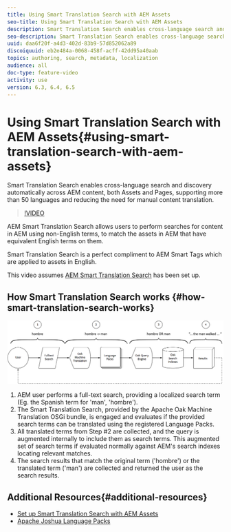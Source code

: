 ```yaml
---
title: Using Smart Translation Search with AEM Assets
seo-title: Using Smart Translation Search with AEM Assets
description: Smart Translation Search enables cross-language search and discovery automatically across AEM content, both Assets and Pages, supporting more than 50 languages and reducing the need for manual content translation.
seo-description: Smart Translation Search enables cross-language search and discovery automatically across AEM content, both Assets and Pages, supporting more than 50 languages and reducing the need for manual content translation.
uuid: daa6f20f-a4d3-402d-83b9-57d852062a89
discoiquuid: eb2e484a-0068-458f-acff-42dd95a40aab
topics: authoring, search, metadata, localization
audience: all
doc-type: feature-video
activity: use
version: 6.3, 6.4, 6.5
---
```


# Using Smart Translation Search with AEM Assets{#using-smart-translation-search-with-aem-assets}

Smart Translation Search enables cross-language search and discovery automatically across AEM content, both Assets and Pages, supporting more than 50 languages and reducing the need for manual content translation.

>[!VIDEO](https://video.tv.adobe.com/v/21297/?quality=9&learn=on)

AEM Smart Translation Search allows users to perform searches for content in AEM using non-English terms, to match the assets in AEM that have equivalent English terms on them.

Smart Translation Search is a perfect compliment to AEM Smart Tags which are applied to assets in English.

This video assumes [AEM Smart Translation Search](smart-translation-search-technical-video-setup.md) has been set up.

## How Smart Translation Search works {#how-smart-translation-search-works}

![Smart Translation Search Flow Diagram](assets/smart-translation-search-flow.png)

1. AEM user performs a full-text search, providing a localized search term (Eg. the Spanish term for 'man', 'hombre').
2. The Smart Translation Search, provided by the Apache Oak Machine Translation OSGi bundle, is engaged and evaluates if the provided search terms can be translated using the registered Language Packs.
3. All translated terms from Step #2 are collected, and the query is augmented internally to include them as search terms. This augmented set of search terms if evaluated normally against AEM's search indexes locating relevant matches.
4. The search results that match the original term ('hombre') or the translated term ('man') are collected and returned the user as the search results.

## Additional Resources{#additional-resources}

* [Set up Smart Translation Search with AEM Assets](smart-translation-search-technical-video-setup.md)
* [Apache Joshua Language Packs](https://cwiki.apache.org/confluence/display/JOSHUA/Language+Packs)